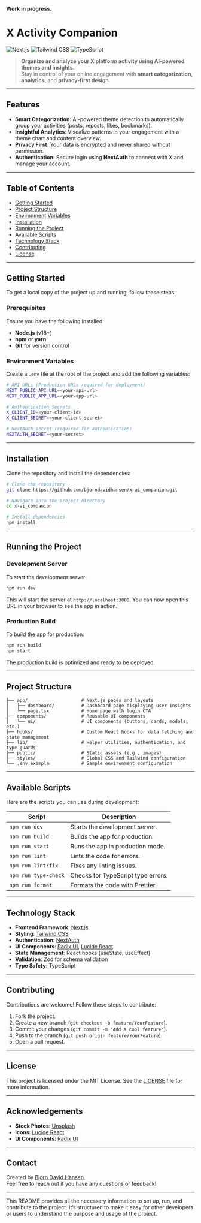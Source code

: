 **Work in progress.**

# **X Activity Companion**  

![Next.js](https://img.shields.io/badge/Next.js-14.2.0-blue?style=flat-square) ![Tailwind CSS](https://img.shields.io/badge/TailwindCSS-3.4.1-green?style=flat-square) ![TypeScript](https://img.shields.io/badge/TypeScript-5.3.3-blue?style=flat-square)  

> **Organize and analyze your X platform activity using AI-powered themes and insights.**  
Stay in control of your online engagement with **smart categorization**, **analytics**, and **privacy-first design**.

---

## **Features**
- **Smart Categorization**: AI-powered theme detection to automatically group your activities (posts, reposts, likes, bookmarks).
- **Insightful Analytics**: Visualize patterns in your engagement with a theme chart and content overview.
- **Privacy First**: Your data is encrypted and never shared without permission.
- **Authentication**: Secure login using **NextAuth** to connect with X and manage your account.

---

## **Table of Contents**
- [Getting Started](#getting-started)
- [Project Structure](#project-structure)
- [Environment Variables](#environment-variables)
- [Installation](#installation)
- [Running the Project](#running-the-project)
- [Available Scripts](#available-scripts)
- [Technology Stack](#technology-stack)
- [Contributing](#contributing)
- [License](#license)

---

## **Getting Started**
To get a local copy of the project up and running, follow these steps:

### **Prerequisites**
Ensure you have the following installed:
- **Node.js** (v18+)
- **npm** or **yarn**
- **Git** for version control

### **Environment Variables**
Create a `.env` file at the root of the project and add the following variables:

```bash
# API URLs (Production URLs required for deployment)
NEXT_PUBLIC_API_URL=<your-api-url>
NEXT_PUBLIC_APP_URL=<your-app-url>

# Authentication Secrets
X_CLIENT_ID=<your-client-id>
X_CLIENT_SECRET=<your-client-secret>

# NextAuth secret (required for authentication)
NEXTAUTH_SECRET=<your-secret>
```

---

## **Installation**
Clone the repository and install the dependencies:

```bash
# Clone the repository
git clone https://github.com/bjorndavidhansen/x-ai_companion.git

# Navigate into the project directory
cd x-ai_companion

# Install dependencies
npm install
```

---

## **Running the Project**

### **Development Server**
To start the development server:

```bash
npm run dev
```
This will start the server at `http://localhost:3000`. You can now open this URL in your browser to see the app in action.

### **Production Build**
To build the app for production:

```bash
npm run build
npm start
```
The production build is optimized and ready to be deployed.

---

## **Project Structure**
```
├── app/                    # Next.js pages and layouts
│   ├── dashboard/          # Dashboard page displaying user insights
│   └── page.tsx            # Home page with login CTA
├── components/             # Reusable UI components
│   └── ui/                 # UI components (buttons, cards, modals, etc.)
├── hooks/                  # Custom React hooks for data fetching and state management
├── lib/                    # Helper utilities, authentication, and type guards
├── public/                 # Static assets (e.g., images)
├── styles/                 # Global CSS and Tailwind configuration
└── .env.example            # Sample environment configuration
```

---

## **Available Scripts**
Here are the scripts you can use during development:

| Script             | Description                                |
|--------------------|--------------------------------------------|
| `npm run dev`      | Starts the development server.             |
| `npm run build`    | Builds the app for production.             |
| `npm run start`    | Runs the app in production mode.           |
| `npm run lint`     | Lints the code for errors.                 |
| `npm run lint:fix` | Fixes any linting issues.                  |
| `npm run type-check` | Checks for TypeScript type errors.      |
| `npm run format`   | Formats the code with Prettier.            |

---

## **Technology Stack**
- **Frontend Framework**: [Next.js](https://nextjs.org/)
- **Styling**: [Tailwind CSS](https://tailwindcss.com/)
- **Authentication**: [NextAuth](https://next-auth.js.org/)
- **UI Components**: [Radix UI](https://www.radix-ui.com/), [Lucide React](https://lucide.dev/)
- **State Management**: React hooks (useState, useEffect)
- **Validation**: Zod for schema validation
- **Type Safety**: TypeScript

---

## **Contributing**
Contributions are welcome! Follow these steps to contribute:

1. Fork the project.
2. Create a new branch (`git checkout -b feature/YourFeature`).
3. Commit your changes (`git commit -m 'Add a cool feature'`).
4. Push to the branch (`git push origin feature/YourFeature`).
5. Open a pull request.

---

## **License**
This project is licensed under the MIT License. See the [LICENSE](LICENSE) file for more information.

---

## **Acknowledgements**
- **Stock Photos**: [Unsplash](https://unsplash.com/)
- **Icons**: [Lucide React](https://lucide.dev/)
- **UI Components**: [Radix UI](https://www.radix-ui.com/)

---

## **Contact**
Created by [Bjorn David Hansen](https://github.com/bjorndavidhansen).  
Feel free to reach out if you have any questions or feedback!

---

This README provides all the necessary information to set up, run, and contribute to the project. It’s structured to make it easy for other developers or users to understand the purpose and usage of the project.
